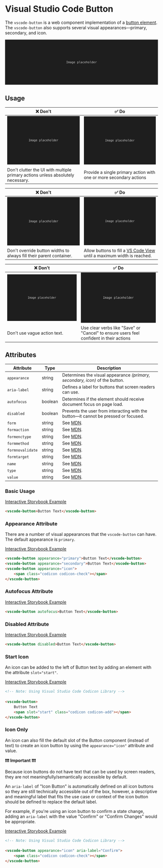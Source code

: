# Visual Studio Code Button

The `vscode-button` is a web component implementation of a [button element](https://developer.mozilla.org/en-US/docs/Web/HTML/Element/button). The `vscode-button` also supports several visual appearances––primary, secondary, and icon.

![Button hero](/docs/assets/badge-hero.png)

## Usage

| ❌ Don't                                                                        | ✅ Do                                                              |
| ------------------------------------------------------------------------------- | ------------------------------------------------------------------ |
| ![Image placeholder](/docs/assets/img-placeholder.png)                          | ![Image placeholder](/docs/assets/img-placeholder.png)             |
| Don't clutter the UI with multiple primary actions unless absolutely necessary. | Provide a single primary action with one or more secondary actions |

| ❌ Don't                                                            | ✅ Do                                                                                                                                             |
| ------------------------------------------------------------------- | ------------------------------------------------------------------------------------------------------------------------------------------------- |
| ![Image placeholder](/docs/assets/img-placeholder.png)              | ![Image placeholder](/docs/assets/img-placeholder.png)                                                                                            |
| Don't override button widths to always fill their parent container. | Allow buttons to fill a [VS Code View](https://code.visualstudio.com/api/references/extension-guidelines#views) until a maximum width is reached. |

| ❌ Don't                                               | ✅ Do                                                                                   |
| ------------------------------------------------------ | --------------------------------------------------------------------------------------- |
| ![Image placeholder](/docs/assets/img-placeholder.png) | ![Image placeholder](/docs/assets/img-placeholder.png)                                  |
| Don't use vague action text.                           | Use clear verbs like "Save" or "Cancel" to ensure users feel confident in their actions |

## Attributes

| Attribute        | Type    | Description                                                                             |
| ---------------- | ------- | --------------------------------------------------------------------------------------- |
| `appearance`     | string  | Determines the visual appearance _(primary, secondary, icon)_ of the button.            |
| `aria-label`     | string  | Defines a label for buttons that screen readers can use.                                |
| `autofocus`      | boolean | Determines if the element should receive document focus on page load.                   |
| `disabled`       | boolean | Prevents the user from interacting with the button––it cannot be pressed or focused.    |
| `form`           | string  | See [MDN](https://developer.mozilla.org/en-US/docs/Web/HTML/Element/button#attributes). |
| `formaction`     | string  | See [MDN](https://developer.mozilla.org/en-US/docs/Web/HTML/Element/button#attributes). |
| `formenctype`    | string  | See [MDN](https://developer.mozilla.org/en-US/docs/Web/HTML/Element/button#attributes). |
| `formmethod`     | string  | See [MDN](https://developer.mozilla.org/en-US/docs/Web/HTML/Element/button#attributes). |
| `formnovalidate` | string  | See [MDN](https://developer.mozilla.org/en-US/docs/Web/HTML/Element/button#attributes). |
| `formtarget`     | string  | See [MDN](https://developer.mozilla.org/en-US/docs/Web/HTML/Element/button#attributes). |
| `name`           | string  | See [MDN](https://developer.mozilla.org/en-US/docs/Web/HTML/Element/button#attributes). |
| `type`           | string  | See [MDN](https://developer.mozilla.org/en-US/docs/Web/HTML/Element/button#attributes). |
| `value`          | string  | See [MDN](https://developer.mozilla.org/en-US/docs/Web/HTML/Element/button#attributes). |

### Basic Usage

[Interactive Storybook Example](https://microsoft.github.io/vscode-webview-ui-toolkit/?path=/story/library-button--default)

```html
<vscode-button>Button Text</vscode-button>
```

### Appearance Attribute

There are a number of visual appearances that the `vscode-button` can have. The default appearance is `primary`.

[Interactive Storybook Example](https://microsoft.github.io/vscode-webview-ui-toolkit/?path=/story/library-button--default)

```html
<vscode-button appearance="primary">Button Text</vscode-button>
<vscode-button appearance="secondary">Button Text</vscode-button>
<vscode-button appearance="icon">
	<span class="codicon codicon-check"></span>
</vscode-button>
```

### Autofocus Attribute

[Interactive Storybook Example](https://microsoft.github.io/vscode-webview-ui-toolkit/?path=/story/library-button--with-autofocus)

```html
<vscode-button autofocus>Button Text</vscode-button>
```

### Disabled Attribute

[Interactive Storybook Example](https://microsoft.github.io/vscode-webview-ui-toolkit/?path=/story/library-button--with-disabled)

```html
<vscode-button disabled>Button Text</vscode-button>
```

### Start Icon

An icon can be added to the left of Button text by adding an element with the attribute `slot="start"`.

[Interactive Storybook Example](https://microsoft.github.io/vscode-webview-ui-toolkit/?path=/story/library-button--with-start-icon)

```html
<!-- Note: Using Visual Studio Code Codicon Library -->

<vscode-button>
	Button Text
	<span slot="start" class="codicon codicon-add"></span>
</vscode-button>
```

### Icon Only

An icon can also fill the default slot of the Button component (instead of text) to create an icon button by using the `appearance="icon"` attribute and value.

**❗️❗️❗️ Important ❗️❗️❗️**

Because icon buttons do not have text that can be used by screen readers, they are not meaningfully/semantically accessible by default.

An `aria-label` of "Icon Button" is automatically defined on all icon buttons so they are still technically accessible out of the box, however, a descriptive and meaningful label that fits the use case or context of the icon button should be defined to replace the default label.

For example, if you're using an icon button to confirm a state change, adding an `aria-label` with the value "Confirm" or "Confirm Changes" would be appropriate.

[Interactive Storybook Example](https://microsoft.github.io/vscode-webview-ui-toolkit/?path=/story/library-button--with-icon-only)

```html
<!-- Note: Using Visual Studio Code Codicon Library -->

<vscode-button appearance="icon" aria-label="Confirm">
	<span class="codicon codicon-check"></span>
</vscode-button>
```
